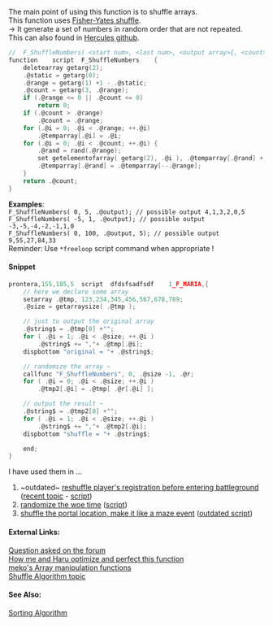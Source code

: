 The main point of using this function is to shuffle arrays.  
This function uses [Fisher-Yates shuffle](https://en.wikipedia.org/wiki/Fisher%E2%80%93Yates_shuffle).  
-> It generate a set of numbers in random order that are not repeated.  
This can also found in [Hercules github](https://github.com/HerculesWS/Hercules/commit/bb214d4651c9c9aa9599f50cb5de52059176a87f).
```c
//	F_ShuffleNumbers( <start num>, <last num>, <output array>{, <count>} );
function	script	F_ShuffleNumbers	{
	deletearray getarg(2);
	.@static = getarg(0);
	.@range = getarg(1) +1 - .@static;
	.@count = getarg(3, .@range);
	if (.@range <= 0 || .@count <= 0)
		return 0;
	if (.@count > .@range)
		.@count = .@range;
	for (.@i = 0; .@i < .@range; ++.@i)
		.@temparray[.@i] = .@i;
	for (.@i = 0; .@i < .@count; ++.@i) {
		.@rand = rand(.@range);
		set getelementofarray( getarg(2), .@i ), .@temparray[.@rand] + .@static;
		.@temparray[.@rand] = .@temparray[--.@range];
	}
	return .@count;
}
```
**Examples**:  
`F_ShuffleNumbers( 0, 5, .@output); // possible output 4,1,3,2,0,5`  
`F_ShuffleNumbers( -5, 1, .@output); // possible output -3,-5,-4,-2,-1,1,0`  
`F_ShuffleNumbers( 0, 100, .@output, 5); // possible output 9,55,27,84,33`  
Reminder: Use `*freeloop` script command when appropriate !


#### Snippet
```c
prontera,155,185,5	script	dfdsfsadfsdf	1_F_MARIA,{
	// here we declare some array
	setarray .@tmp, 123,234,345,456,567,678,789;
	.@size = getarraysize( .@tmp );

	// just to output the original array
	.@string$ = .@tmp[0] +"";
	for ( .@i = 1; .@i < .@size; ++.@i )
		.@string$ += ","+ .@tmp[.@i];
	dispbottom "original = "+ .@string$;

	// randomize the array ~
	callfunc "F_ShuffleNumbers", 0, .@size -1, .@r;
	for ( .@i = 0; .@i < .@size; ++.@i )
		.@tmp2[.@i] = .@tmp[ .@r[.@i] ];

	// output the result ~
	.@string$ = .@tmp2[0] +"";
	for ( .@i = 1; .@i < .@size; ++.@i )
		.@string$ += ","+ .@tmp2[.@i];
	dispbottom "shuffle = "+ .@string$;

	end;
}
```

I have used them in ...  
1. ~outdated~ [reshuffle player's registration before entering battleground](https://rathena.org/board/topic/73771-battleground-emperium-with-shuffle-team-players/?sortby=date) ([recent topic](http://herc.ws/board/topic/15913-annieruru-emp-bg/) - [script](https://github.com/AnnieRuru/customs/blob/master/scripts/instanced_bg_emp_0.2r.txt))  
2. [randomize the woe time](https://rathena.org/board/topic/115861-woe-random-castle/?sortby=date) ([script](https://github.com/AnnieRuru/customs/blob/master/scripts/portal_event_1.0c))  
3. [shuffle the portal location, make it like a maze event](https://rathena.org/board/topic/77115-request-auto-game-warp-event/?sortby=date) ([outdated script](https://github.com/AnnieRuru/customs/blob/master/scripts/portal_event_1.0c))  

#### External Links:
[Question asked on the forum](https://rathena.org/board/topic/115224-copy-random-array/)  
[How me and Haru optimize and perfect this function](https://github.com/HerculesWS/Hercules/pull/872)  
[meko's Array manipulation functions](http://herc.ws/board/topic/14817-array-manipulation-functions/)  
[Shuffle Algorithm topic](http://herc.ws/board/topic/4889-shuffle-algorithm-commited-into-github/)

#### See Also:
[Sorting Algorithm](https://github.com/AnnieRuru/Release/blob/master/Guides/Sorting%20Algorithm.md)
